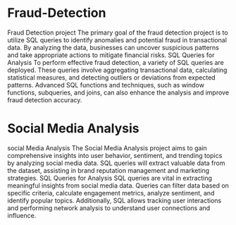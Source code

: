 # Fraud-Detection
Fraud Detection project
The primary goal of the fraud detection project is to utilize SQL queries to identify anomalies and potential fraud in transactional data. By analyzing the data, businesses can uncover suspicious patterns and take appropriate actions to mitigate financial risks.
SQL Queries for Analysis
To perform effective fraud detection, a variety of SQL queries are deployed. These queries involve aggregating transactional data, calculating statistical measures, and detecting outliers or deviations from expected patterns. Advanced SQL functions and techniques, such as window functions, subqueries, and joins, can also enhance the analysis and improve fraud detection accuracy.
# Social Media Analysis
social Media Analysis
The Social Media Analysis project aims to gain comprehensive insights into user behavior, sentiment, and trending topics by analyzing social media data. SQL queries will extract valuable data from the dataset, assisting in brand reputation management and marketing strategies.
SQL Queries for Analysis
SQL queries are vital in extracting meaningful insights from social media data. Queries can filter data based on specific criteria, calculate engagement metrics, analyze sentiment, and identify popular topics. Additionally, SQL allows tracking user interactions and performing network analysis to understand user connections and influence.
